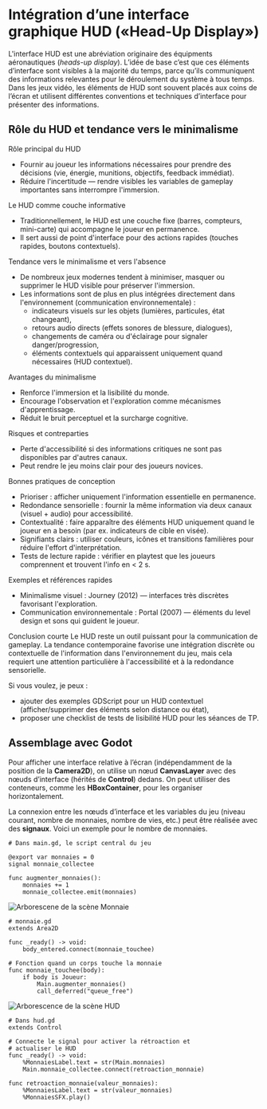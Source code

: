 # Intégration d’une interface graphique HUD («Head-Up Display»)

L'interface HUD est une abréviation originaire des équipments aéronautiques (*heads-up display*). L’idée de base c’est que ces éléments d’interface sont visibles à la majorité du temps, parce qu’ils communiquent des informations relevantes pour le déroulement du système à tous temps. Dans les jeux vidéo, les éléments de HUD sont souvent placés aux coins de l’écran et utilisent différentes conventions et techniques d’interface pour présenter des informations.

## Rôle du HUD et tendance vers le minimalisme

Rôle principal du HUD
- Fournir au joueur les informations nécessaires pour prendre des décisions (vie, énergie, munitions, objectifs, feedback immédiat).
- Réduire l'incertitude — rendre visibles les variables de gameplay importantes sans interrompre l'immersion.

Le HUD comme couche informative
- Traditionnellement, le HUD est une couche fixe (barres, compteurs, mini-carte) qui accompagne le joueur en permanence.
- Il sert aussi de point d'interface pour des actions rapides (touches rapides, boutons contextuels).

Tendance vers le minimalisme et vers l'absence
- De nombreux jeux modernes tendent à minimiser, masquer ou supprimer le HUD visible pour préserver l'immersion.
- Les informations sont de plus en plus intégrées directement dans l'environnement (communication environnementale) :
	- indicateurs visuels sur les objets (lumières, particules, état changeant),
	- retours audio directs (effets sonores de blessure, dialogues),
	- changements de caméra ou d'éclairage pour signaler danger/progression,
	- éléments contextuels qui apparaissent uniquement quand nécessaires (HUD contextuel).

Avantages du minimalisme
- Renforce l'immersion et la lisibilité du monde.
- Encourage l'observation et l'exploration comme mécanismes d'apprentissage.
- Réduit le bruit perceptuel et la surcharge cognitive.

Risques et contreparties
- Perte d'accessibilité si des informations critiques ne sont pas disponibles par d'autres canaux.
- Peut rendre le jeu moins clair pour des joueurs novices.

Bonnes pratiques de conception
- Prioriser : afficher uniquement l'information essentielle en permanence.
- Redondance sensorielle : fournir la même information via deux canaux (visuel + audio) pour accessibilité.
- Contextualité : faire apparaître des éléments HUD uniquement quand le joueur en a besoin (par ex. indicateurs de cible en visée).
- Signifiants clairs : utiliser couleurs, icônes et transitions familières pour réduire l'effort d'interprétation.
- Tests de lecture rapide : vérifier en playtest que les joueurs comprennent et trouvent l'info en < 2 s.

Exemples et références rapides
- Minimalisme visuel : Journey (2012) — interfaces très discrètes favorisant l'exploration.
- Communication environnementale : Portal (2007) — éléments du level design et sons qui guident le joueur.

Conclusion courte
Le HUD reste un outil puissant pour la communication de gameplay. La tendance contemporaine favorise une intégration discrète ou contextuelle de l'information dans l'environnement du jeu, mais cela requiert une attention particulière à l'accessibilité et à la redondance sensorielle.

Si vous voulez, je peux :
- ajouter des exemples GDScript pour un HUD contextuel (afficher/supprimer des éléments selon distance ou état),
- proposer une checklist de tests de lisibilité HUD pour les séances de TP.

## Assemblage avec Godot

Pour afficher une interface relative à l’écran (indépendamment de la position de la **Camera2D**), on utilise un nœud **CanvasLayer** avec des nœuds d’interface (hérités de **Control**) dedans. On peut utiliser des conteneurs, comme les **HBoxContainer**, pour les organiser horizontalement.


La connexion entre les nœuds d’interface et les variables du jeu (niveau courant, nombre de monnaies, nombre de vies, etc.) peut être réalisée avec des **signaux**. Voici un exemple pour le nombre de monnaies.

```gdscript
# Dans main.gd, le script central du jeu

@export var monnaies = 0
signal monnaie_collectee

func augmenter_monnaies():
    monnaies += 1
    monnaie_collectee.emit(monnaies)
```

![Arborescene de la scène Monnaie](image.png)

```gdscript
# monnaie.gd
extends Area2D

func _ready() -> void:
    body_entered.connect(monnaie_touchee)

# Fonction quand un corps touche la monnaie
func monnaie_touchee(body):
    if body is Joueur:
        Main.augmenter_monnaies()
        call_deferred("queue_free")
```

![Arborescence de la scène HUD](image.png)

```gdscript
# Dans hud.gd
extends Control

# Connecte le signal pour activer la rétroaction et
# actualiser le HUD
func _ready() -> void:
    %MonnaiesLabel.text = str(Main.monnaies)
    Main.monnaie_collectee.connect(retroaction_monnaie)	

func retroaction_monnaie(valeur_monnaies):
    %MonnaiesLabel.text = str(valeur_monnaies)
    %MonnaiesSFX.play()
```

